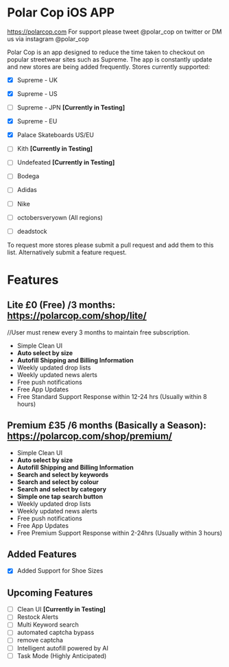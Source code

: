 # Polar Cop iOS APP
https://polarcop.com
For support please tweet @polar_cop on twitter or DM us via instagram @polar_cop

Polar Cop is an app designed to reduce the time taken to checkout on popular streetwear sites such as Supreme. The app is constantly update and new stores are being added frequently.
Stores currently supported:

 - [x] Supreme - UK
 - [x] Supreme - US
 - [ ] Supreme - JPN **[Currently in Testing]**
 - [x] Supreme - EU
 - [x] Palace Skateboards US/EU
 - [ ] Kith **[Currently in Testing]**
 - [ ] Undefeated **[Currently in Testing]**
 - [ ] Bodega
 - [ ] Adidas 
 - [ ] Nike
 - [ ] octobersveryown (All regions)
 - [ ] deadstock
 

 To request more stores please submit a pull request and add them to this list. Alternatively submit a feature request.

# Features

## Lite £0 (Free) /3 months: https://polarcop.com/shop/lite/
//User must renew every 3 months to maintain free subscription.
 - Simple Clean UI
 - **Auto select by size**
 - **Autofill Shipping and Billing Information**
 - Weekly updated drop lists
 - Weekly updated news alerts
 - Free push notifications
 - Free App Updates
 - Free Standard Support Response within 12-24 hrs (Usually within 8 hours)

## Premium £35 /6 months (Basically a Season): https://polarcop.com/shop/premium/
 - Simple Clean UI
 - **Auto select by size**
 - **Autofill Shipping and Billing Information**
 - **Search and select by keywords**
 - **Search and select by colour**
 - **Search and select by category**
 - **Simple one tap search button**
 - Weekly updated drop lists
 - Weekly updated news alerts
 - Free push notifications
 - Free App Updates
 - Free Premium Support Response within 2-24hrs (Usually within 3 hours)

## Added Features
 - [x] Added Support for Shoe Sizes
 
## Upcoming Features
 - [ ] Clean UI **[Currently in Testing]**
 - [ ] Restock Alerts
 - [ ] Multi Keyword search
 - [ ] automated captcha bypass
 - [ ] remove captcha
 - [ ] Intelligent autofill powered by AI 
 - [ ] Task Mode (Highly Anticipated)
